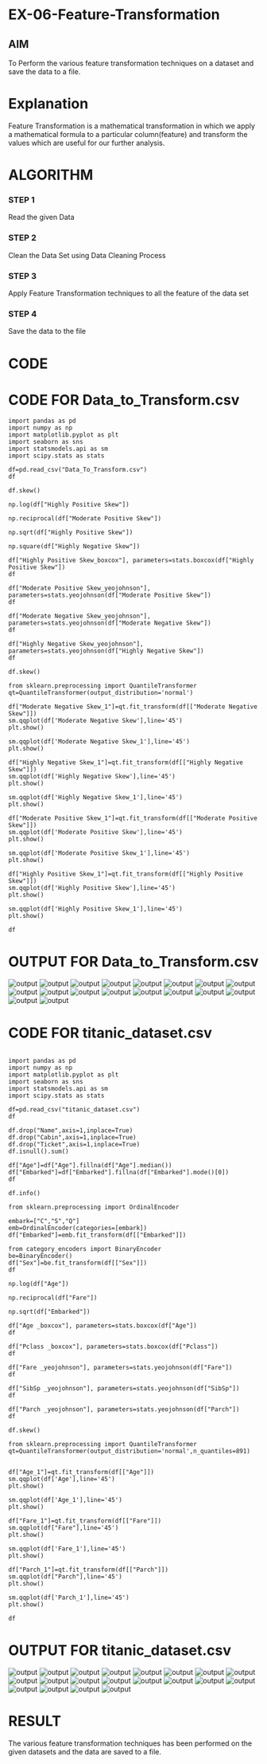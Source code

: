 # EX-06-Feature-Transformation

## AIM
To Perform the various feature transformation techniques on a dataset and save the data to a file. 

# Explanation
Feature Transformation is a mathematical transformation in which we apply a mathematical formula to a particular column(feature) and transform the values which are useful for our further analysis.

 
# ALGORITHM
### STEP 1
Read the given Data
### STEP 2
Clean the Data Set using Data Cleaning Process
### STEP 3
Apply Feature Transformation techniques to all the feature of the data set
### STEP 4
Save the data to the file


# CODE
# CODE FOR Data_to_Transform.csv
~~~
import pandas as pd
import numpy as np
import matplotlib.pyplot as plt
import seaborn as sns
import statsmodels.api as sm
import scipy.stats as stats

df=pd.read_csv("Data_To_Transform.csv")
df

df.skew()

np.log(df["Highly Positive Skew"])

np.reciprocal(df["Moderate Positive Skew"])

np.sqrt(df["Highly Positive Skew"])

np.square(df["Highly Negative Skew"])

df["Highly Positive Skew_boxcox"], parameters=stats.boxcox(df["Highly Positive Skew"])
df

df["Moderate Positive Skew_yeojohnson"], parameters=stats.yeojohnson(df["Moderate Positive Skew"])
df

df["Moderate Negative Skew_yeojohnson"], parameters=stats.yeojohnson(df["Moderate Negative Skew"])
df

df["Highly Negative Skew_yeojohnson"], parameters=stats.yeojohnson(df["Highly Negative Skew"])
df

df.skew()

from sklearn.preprocessing import QuantileTransformer 
qt=QuantileTransformer(output_distribution='normal')

df["Moderate Negative Skew_1"]=qt.fit_transform(df[["Moderate Negative Skew"]])
sm.qqplot(df['Moderate Negative Skew'],line='45')
plt.show()

sm.qqplot(df['Moderate Negative Skew_1'],line='45')
plt.show()

df["Highly Negative Skew_1"]=qt.fit_transform(df[["Highly Negative Skew"]])
sm.qqplot(df['Highly Negative Skew'],line='45')
plt.show()

sm.qqplot(df['Highly Negative Skew_1'],line='45')
plt.show()

df["Moderate Positive Skew_1"]=qt.fit_transform(df[["Moderate Positive Skew"]])
sm.qqplot(df['Moderate Positive Skew'],line='45')
plt.show()

sm.qqplot(df['Moderate Positive Skew_1'],line='45')
plt.show()

df["Highly Positive Skew_1"]=qt.fit_transform(df[["Highly Positive Skew"]])
sm.qqplot(df['Highly Positive Skew'],line='45')
plt.show()

sm.qqplot(df['Highly Positive Skew_1'],line='45')
plt.show()

df
~~~ 

# OUTPUT FOR Data_to_Transform.csv
![output](./1.png)
![output](./2.png)
![output](./3.png)
![output](./4.png)
![output](./5.png)
![output](./6.png)
![output](./7.png)
![output](./8.png)
![output](./9.png)
![output](./10.png)
![output](./11.png)
![output](./12.png)
![output](./13.png)
![output](./14.png)
![output](./15.png)
![output](./16.png)
![output](./17.png)
![output](./18.png)

# CODE FOR titanic_dataset.csv
~~~

import pandas as pd
import numpy as np
import matplotlib.pyplot as plt
import seaborn as sns
import statsmodels.api as sm
import scipy.stats as stats

df=pd.read_csv("titanic_dataset.csv")
df

df.drop("Name",axis=1,inplace=True)
df.drop("Cabin",axis=1,inplace=True)
df.drop("Ticket",axis=1,inplace=True)
df.isnull().sum()

df["Age"]=df["Age"].fillna(df["Age"].median())
df["Embarked"]=df["Embarked"].fillna(df["Embarked"].mode()[0])
df

df.info()

from sklearn.preprocessing import OrdinalEncoder

embark=["C","S","Q"]
emb=OrdinalEncoder(categories=[embark])
df["Embarked"]=emb.fit_transform(df[["Embarked"]])

from category_encoders import BinaryEncoder
be=BinaryEncoder()
df["Sex"]=be.fit_transform(df[["Sex"]])
df

np.log(df["Age"])

np.reciprocal(df["Fare"])

np.sqrt(df["Embarked"])

df["Age _boxcox"], parameters=stats.boxcox(df["Age"])
df

df["Pclass _boxcox"], parameters=stats.boxcox(df["Pclass"])
df

df["Fare _yeojohnson"], parameters=stats.yeojohnson(df["Fare"])
df

df["SibSp _yeojohnson"], parameters=stats.yeojohnson(df["SibSp"])
df

df["Parch _yeojohnson"], parameters=stats.yeojohnson(df["Parch"])
df

df.skew()

from sklearn.preprocessing import QuantileTransformer 
qt=QuantileTransformer(output_distribution='normal',n_quantiles=891)


df["Age_1"]=qt.fit_transform(df[["Age"]])
sm.qqplot(df['Age'],line='45')
plt.show()

sm.qqplot(df['Age_1'],line='45')
plt.show()

df["Fare_1"]=qt.fit_transform(df[["Fare"]])
sm.qqplot(df["Fare"],line='45')
plt.show()

sm.qqplot(df['Fare_1'],line='45')
plt.show()

df["Parch_1"]=qt.fit_transform(df[["Parch"]])
sm.qqplot(df["Parch"],line='45')
plt.show()

sm.qqplot(df['Parch_1'],line='45')
plt.show()

df

~~~
# OUTPUT FOR titanic_dataset.csv
![output](./19.png)
![output](./20.png)
![output](./21.png)
![output](./22.png)
![output](./23.png)
![output](./24.png)
![output](./25.png)
![output](./26.png)
![output](./27.png)
![output](./28.png)
![output](./29.png)
![output](./30.png)
![output](./31.png)
![output](./32.png)
![output](./33.png)
![output](./34.png)
![output](./35.png)
![output](./36.png)
![output](./37.png)
![output](./39.png)

# RESULT
The various feature transformation techniques has been performed on the given datasets and the data are saved to a file.